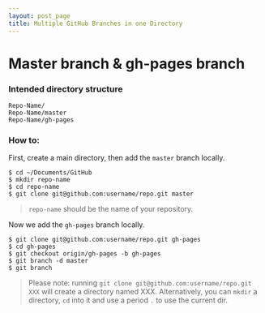 ```yaml
---
layout: post_page
title: Multiple GitHub Branches in one Directory
---
```


# Master branch & gh-pages branch

### Intended directory structure

```
Repo-Name/
Repo-Name/master
Repo-Name/gh-pages
```

### How to:

First, create a main directory, then add the `master` branch locally.

```shell
$ cd ~/Documents/GitHub
$ mkdir repo-name
$ cd repo-name
$ git clone git@github.com:username/repo.git master
```

> `repo-name` should be the name of your repository.


Now we add the `gh-pages` branch locally.

```shell
$ git clone git@github.com:username/repo.git gh-pages
$ cd gh-pages
$ git checkout origin/gh-pages -b gh-pages
$ git branch -d master
$ git branch
```

> Please note: running `git clone git@github.com:username/repo.git XXX` will create a directory named XXX. Alternatively, you can `mkdir` a directory, `cd` into it and use a period `.` to use the current dir.
